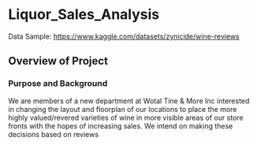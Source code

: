 # Liquor_Sales_Analysis

  Data Sample: https://www.kaggle.com/datasets/zynicide/wine-reviews

## Overview of Project

### Purpose and Background
  We are members of a new department at Wotal Tine & More Inc interested in changing the layout and floorplan of our locations to place the more highly valued/revered varieties of wine in more visible areas of our store fronts with the hopes of increasing sales. We intend on making these decisions based on reviews 
  
  
